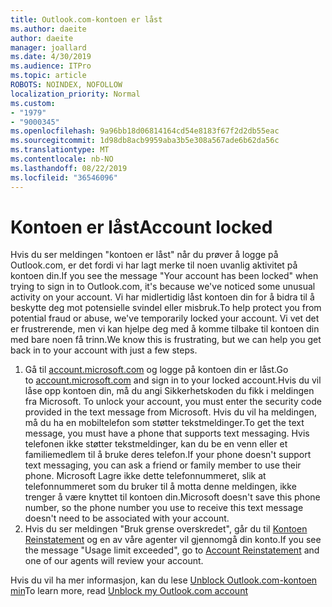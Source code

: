 ```yaml
---
title: Outlook.com-kontoen er låst
ms.author: daeite
author: daeite
manager: joallard
ms.date: 4/30/2019
ms.audience: ITPro
ms.topic: article
ROBOTS: NOINDEX, NOFOLLOW
localization_priority: Normal
ms.custom:
- "1979"
- "9000345"
ms.openlocfilehash: 9a96bb18d06814164cd54e8183f67f2d2db55eac
ms.sourcegitcommit: 1d98db8acb9959aba3b5e308a567ade6b62da56c
ms.translationtype: MT
ms.contentlocale: nb-NO
ms.lasthandoff: 08/22/2019
ms.locfileid: "36546096"
---
```

# <a name="account-locked"></a><span data-ttu-id="563f7-102">Kontoen er låst</span><span class="sxs-lookup"><span data-stu-id="563f7-102">Account locked</span></span>

<span data-ttu-id="563f7-103">Hvis du ser meldingen "kontoen er låst" når du prøver å logge på Outlook.com, er det fordi vi har lagt merke til noen uvanlig aktivitet på kontoen din.</span><span class="sxs-lookup"><span data-stu-id="563f7-103">If you see the message "Your account has been locked" when trying to sign in to Outlook.com, it's because we've noticed some unusual activity on your account.</span></span> <span data-ttu-id="563f7-104">Vi har midlertidig låst kontoen din for å bidra til å beskytte deg mot potensielle svindel eller misbruk.</span><span class="sxs-lookup"><span data-stu-id="563f7-104">To help protect you from potential fraud or abuse, we've temporarily locked your account.</span></span> <span data-ttu-id="563f7-105">Vi vet det er frustrerende, men vi kan hjelpe deg med å komme tilbake til kontoen din med bare noen få trinn.</span><span class="sxs-lookup"><span data-stu-id="563f7-105">We know this is frustrating, but we can help you get back in to your account with just a few steps.</span></span>

1. <span data-ttu-id="563f7-106">Gå til [account.microsoft.com](https://go.microsoft.com/fwlink/?linkid=2090484) og logge på kontoen din er låst.</span><span class="sxs-lookup"><span data-stu-id="563f7-106">Go to [account.microsoft.com](https://go.microsoft.com/fwlink/?linkid=2090484) and sign in to your locked account.</span></span><span data-ttu-id="563f7-107">Hvis du vil låse opp kontoen din, må du angi Sikkerhetskoden du fikk i meldingen fra Microsoft.</span><span class="sxs-lookup"><span data-stu-id="563f7-107"> To unlock your account, you must enter the security code provided in the text message from Microsoft.</span></span> <span data-ttu-id="563f7-108">Hvis du vil ha meldingen, må du ha en mobiltelefon som støtter tekstmeldinger.</span><span class="sxs-lookup"><span data-stu-id="563f7-108">To get the text message, you must have a phone that supports text messaging.</span></span> <span data-ttu-id="563f7-109">Hvis telefonen ikke støtter tekstmeldinger, kan du be en venn eller et familiemedlem til å bruke deres telefon.</span><span class="sxs-lookup"><span data-stu-id="563f7-109">If your phone doesn't support text messaging, you can ask a friend or family member to use their phone.</span></span> <span data-ttu-id="563f7-110">Microsoft Lagre ikke dette telefonnummeret, slik at telefonnummeret som du bruker til å motta denne meldingen, ikke trenger å være knyttet til kontoen din.</span><span class="sxs-lookup"><span data-stu-id="563f7-110">Microsoft doesn't save this phone number, so the phone number you use to receive this text message doesn't need to be associated with your account.</span></span>
2. <span data-ttu-id="563f7-111">Hvis du ser meldingen "Bruk grense overskredet", går du til [Kontoen Reinstatement](https://go.microsoft.com/fwlink/?linkid=2090483) og en av våre agenter vil gjennomgå din konto.</span><span class="sxs-lookup"><span data-stu-id="563f7-111">If you see the message "Usage limit exceeded", go to [Account Reinstatement](https://go.microsoft.com/fwlink/?linkid=2090483) and one of our agents will review your account.</span></span>

<span data-ttu-id="563f7-112">Hvis du vil ha mer informasjon, kan du lese [Unblock Outlook.com-kontoen min](https://support.office.com/article/f4ad2701-d166-4d8b-8a6a-9af2a1f8a4c4?wt.mc_id=Office_Outlook_com_Alchemy)</span><span class="sxs-lookup"><span data-stu-id="563f7-112">To learn more, read [Unblock my Outlook.com account](https://support.office.com/article/f4ad2701-d166-4d8b-8a6a-9af2a1f8a4c4?wt.mc_id=Office_Outlook_com_Alchemy)</span></span> 